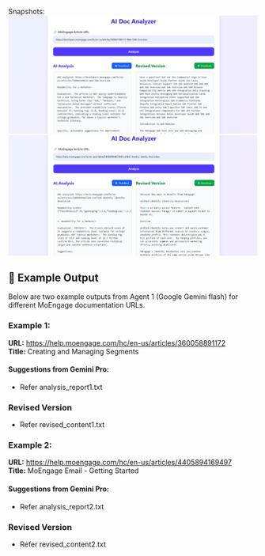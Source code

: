 Snapshots: 
![alt text](image.png)
![alt text](image-1.png)

## 📄 Example Output

Below are two example outputs from Agent 1 (Google Gemini flash) for different MoEngage documentation URLs.

###  Example 1:  
**URL:** https://help.moengage.com/hc/en-us/articles/360058891172  
**Title:** Creating and Managing Segments

####  Suggestions from Gemini Pro:
- Refer analysis_report1.txt

### Revised Version
- Refer revised_content1.txt

###  Example 2:  
**URL:** https://help.moengage.com/hc/en-us/articles/4405894169497  
**Title:** MoEngage Email - Getting Started

####  Suggestions from Gemini Pro:
- Refer analysis_report2.txt

### Revised Version
- Refer revised_content2.txt
